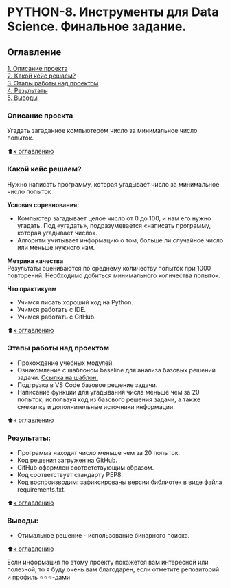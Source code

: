 # PYTHON-8. Инструменты для Data Science. Финальное задание.

## Оглавление  
[1. Описание проекта](#Описание-проекта)  
[2. Какой кейс решаем?](#Какой-кейс-решаем)  
[3. Этапы работы над проектом](#Этапы-работы-над-проектом)  
[4. Результаты](#Результаты)    
[5. Выводы](#Выводы) 

### Описание проекта    
Угадать загаданное компьютером число за минимальное число попыток.

:arrow_up:[к оглавлению](#Оглавление)


### Какой кейс решаем?    
Нужно написать программу, которая угадывает число за минимальное число попыток

**Условия соревнования:**  
- Компьютер загадывает целое число от 0 до 100, и нам его нужно угадать. Под «угадать», подразумевается «написать программу, которая угадывает число».
- Алгоритм учитывает информацию о том, больше ли случайное число или меньше нужного нам.

**Метрика качества**     
Результаты оцениваются по среднему количеству попыток при 1000 повторений. Необходимо добиться минимального количества попыток.

**Что практикуем**     
 - Учимся писать хороший код на Python.
 - Учимся работать с IDE.
 - Учимся работать с GitHub.
  
:arrow_up:[к оглавлению](#Оглавление)

### Этапы работы над проектом  
 - Прохождение учебных модулей.
 - Ознакомление с шаблоном baseline для анализа базовых решений задачи. [Ссылка на шаблон.](https://colab.research.google.com/drive/1msl037Uz061yiF-gwL-zfcQkd0ca-uiU?usp=sharing)
 - Подгрузка в VS Code базовое решение задачи.
 - Написание функции для угадывания числа меньше чем за 20 попыток, используя код из базового решения задачи, а также смекалку и дополнительные источники информации.

:arrow_up:[к оглавлению](#Оглавление)

### Результаты:  
 - Программа находит число меньше чем за 20 попыток.
 - Код решения загружен на GitHub.
 - GitHub оформлен соответствующим образом.
 - Код соответствует стандарту PEP8.
 - Код воспроизводим: зафиксированы версии библиотек в виде файла requirements.txt.

:arrow_up:[к оглавлению](#Оглавление)

### Выводы:  
 - Отимальное решение - использование бинарного поиска.

:arrow_up:[к оглавлению](#Оглавление)


Если информация по этому проекту покажется вам интересной или полезной, то я буду очень вам благодарен, если отметите репозиторий и профиль ⭐️⭐️⭐️-дами